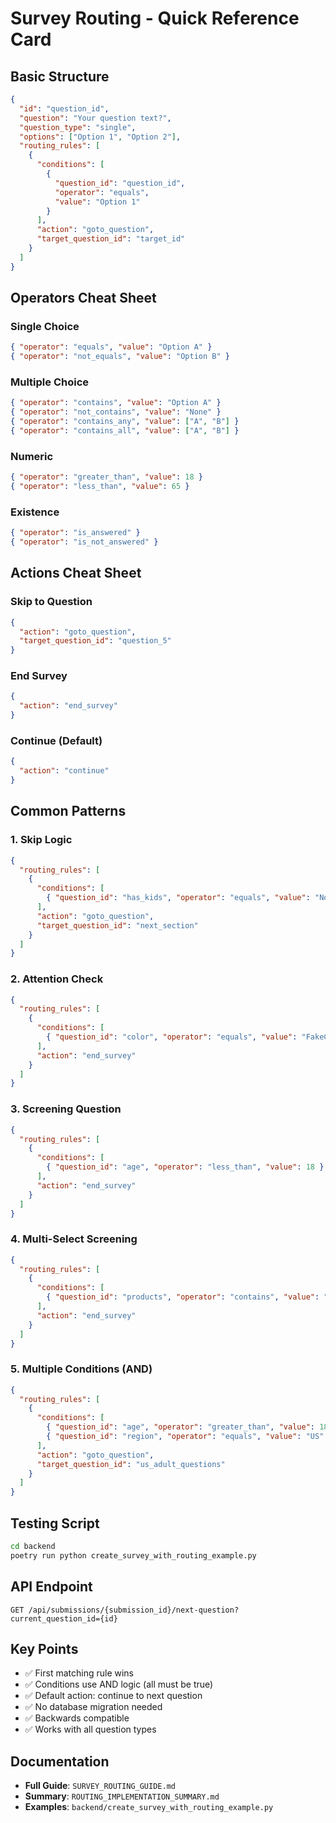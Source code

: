 # Survey Routing - Quick Reference Card

## Basic Structure

```json
{
  "id": "question_id",
  "question": "Your question text?",
  "question_type": "single",
  "options": ["Option 1", "Option 2"],
  "routing_rules": [
    {
      "conditions": [
        {
          "question_id": "question_id",
          "operator": "equals",
          "value": "Option 1"
        }
      ],
      "action": "goto_question",
      "target_question_id": "target_id"
    }
  ]
}
```

## Operators Cheat Sheet

### Single Choice
```json
{ "operator": "equals", "value": "Option A" }
{ "operator": "not_equals", "value": "Option B" }
```

### Multiple Choice
```json
{ "operator": "contains", "value": "Option A" }
{ "operator": "not_contains", "value": "None" }
{ "operator": "contains_any", "value": ["A", "B"] }
{ "operator": "contains_all", "value": ["A", "B"] }
```

### Numeric
```json
{ "operator": "greater_than", "value": 18 }
{ "operator": "less_than", "value": 65 }
```

### Existence
```json
{ "operator": "is_answered" }
{ "operator": "is_not_answered" }
```

## Actions Cheat Sheet

### Skip to Question
```json
{
  "action": "goto_question",
  "target_question_id": "question_5"
}
```

### End Survey
```json
{
  "action": "end_survey"
}
```

### Continue (Default)
```json
{
  "action": "continue"
}
```

## Common Patterns

### 1. Skip Logic
```json
{
  "routing_rules": [
    {
      "conditions": [
        { "question_id": "has_kids", "operator": "equals", "value": "No" }
      ],
      "action": "goto_question",
      "target_question_id": "next_section"
    }
  ]
}
```

### 2. Attention Check
```json
{
  "routing_rules": [
    {
      "conditions": [
        { "question_id": "color", "operator": "equals", "value": "FakeColor" }
      ],
      "action": "end_survey"
    }
  ]
}
```

### 3. Screening Question
```json
{
  "routing_rules": [
    {
      "conditions": [
        { "question_id": "age", "operator": "less_than", "value": 18 }
      ],
      "action": "end_survey"
    }
  ]
}
```

### 4. Multi-Select Screening
```json
{
  "routing_rules": [
    {
      "conditions": [
        { "question_id": "products", "operator": "contains", "value": "None" }
      ],
      "action": "end_survey"
    }
  ]
}
```

### 5. Multiple Conditions (AND)
```json
{
  "routing_rules": [
    {
      "conditions": [
        { "question_id": "age", "operator": "greater_than", "value": 18 },
        { "question_id": "region", "operator": "equals", "value": "US" }
      ],
      "action": "goto_question",
      "target_question_id": "us_adult_questions"
    }
  ]
}
```

## Testing Script

```bash
cd backend
poetry run python create_survey_with_routing_example.py
```

## API Endpoint

```
GET /api/submissions/{submission_id}/next-question?current_question_id={id}
```

## Key Points

- ✅ First matching rule wins
- ✅ Conditions use AND logic (all must be true)
- ✅ Default action: continue to next question
- ✅ No database migration needed
- ✅ Backwards compatible
- ✅ Works with all question types

## Documentation

- **Full Guide**: `SURVEY_ROUTING_GUIDE.md`
- **Summary**: `ROUTING_IMPLEMENTATION_SUMMARY.md`
- **Examples**: `backend/create_survey_with_routing_example.py`
